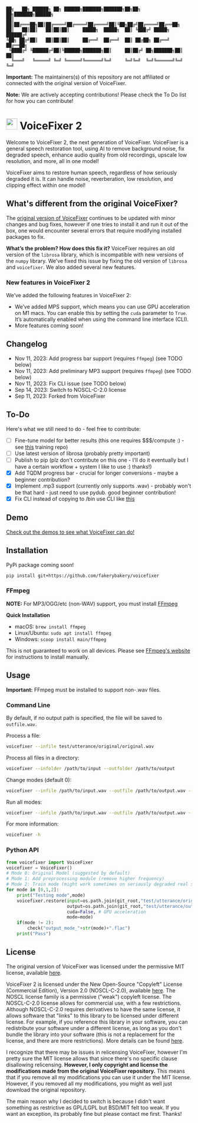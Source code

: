 ```
██╗   ██╗ ██████╗ ██╗ ██████╗███████╗███████╗██╗██╗  ██╗███████╗██████╗ 
██║   ██║██╔═══██╗██║██╔════╝██╔════╝██╔════╝██║╚██╗██╔╝██╔════╝██╔══██╗
██║   ██║██║   ██║██║██║     █████╗  █████╗  ██║ ╚███╔╝ █████╗  ██████╔╝
╚██╗ ██╔╝██║   ██║██║██║     ██╔══╝  ██╔══╝  ██║ ██╔██╗ ██╔══╝  ██╔══██╗
 ╚████╔╝ ╚██████╔╝██║╚██████╗███████╗██║     ██║██╔╝ ██╗███████╗██║  ██║
  ╚═══╝   ╚═════╝ ╚═╝ ╚═════╝╚══════╝╚═╝     ╚═╝╚═╝  ╚═╝╚══════╝╚═╝  ╚═╝
```
**Important:** The maintainers(s) of this repository are not affiliated or connected with the original version of VoiceFixer.

**Note:** We are actively accepting contributions! Please check the To Do list for how you can contribute!

# <img src="https://github.com/fakerybakery/voicefixer/assets/76186054/499b358d-0063-45bc-925b-d4136c05af34" width="30"> VoiceFixer 2

Welcome to VoiceFixer 2, the next generation of VoiceFixer. VoiceFixer is a general speech restoration tool, using AI to remove background noise, fix degraded speech, enhance audio quality from old recordings, upscale low resolution, and more, all in one model!

VoiceFixer aims to restore human speech, regardless of how seriously degraded it is. It can handle noise, reverberation, low resolution, and clipping effect within one model!

## What's different from the original VoiceFixer?

The [original version of VoiceFixer](https://github.com/haoheliu/voicefixer) continues to be updated with minor changes and bug fixes, however if one tries to install it and run it out of the box, one would encounter several errors that require modifying installed packages to fix.

**What’s the problem? How does this fix it?** VoiceFixer requires an old version of the `librosa` library, which is incompatible with new versions of the `numpy` library. We’ve fixed this issue by fixing the old version of `librosa` and `voicefixer`. We also added several new features.

### New features in VoiceFixer 2

We’ve added the following features in VoiceFixer 2:

* We’ve added MPS support, which means you can use GPU acceleration on M1 macs. You can enable this by setting the `cuda` parameter to `True`. It’s automatically enabled when using the command line interface (CLI).
* More features coming soon!

## Changelog

* Nov 11, 2023: Add progress bar support (requires `ffmpeg`) (see TODO below)
* Nov 11, 2023: Add preliminary MP3 support (requires `ffmpeg`) (see TODO below)
* Nov 11, 2023: Fix CLI issue (see TODO below)
* Sep 14, 2023: Switch to NOSCL-C-2.0 license
* Sep 11, 2023: Forked from VoiceFixer

## To-Do

Here's what we still need to do - feel free to contribute:

- [ ] Fine-tune model for better results (this one requires $$$/compute :) - see [this](https://github.com/haoheliu/voicefixer_main) training repo)
- [ ] Use latest version of librosa (probably pretty important)
- [ ] Publish to pip (plz don't contribute on this one - I'll do it eventually but I have a certain workflow + system I like to use :) thanks!)
- [x] Add TQDM progress bar - crucial for longer conversions - maybe a beginner contribution?
- [x] Implement .mp3 support (currently only supports .wav) - probably won't be that hard - just need to use pydub. good beginner contribution!
- [x] Fix CLI instead of copying to /bin use CLI like [this](https://github.com/fakerybakery/simplesplit/blob/main/setup.py)

## Demo

[Check out the demos to see what VoiceFixer can do!](https://haoheliu.github.io/demopage-voicefixer/)

## Installation

PyPi package coming soon!

```bash
pip install git+https://github.com/fakerybakery/voicefixer
```


### FFmpeg

**NOTE:** For MP3/OGG/etc (non-WAV) support, you must install [FFmpeg](https://ffmpeg.org/)

**Quick Installation**

* macOS: `brew install ffmpeg`
* Linux/Ubuntu: `sudo apt install ffmpeg`
* Windows: `scoop install main/ffmpeg`

This is not guaranteed to work on all devices. Please see [FFmpeg's website](https://ffmpeg.org/) for instructions to install manually.

## Usage

**Important:** FFmpeg must be installed to support non-.wav files.

### Command Line

By default, if no output path is specified, the file will be saved to `outfile.wav`.

Process a file:

```bash
voicefixer --infile test/utterance/original/original.wav
```

Process all files in a directory:

```bash
voicefixer --infolder /path/to/input --outfolder /path/to/output
```

Change modes (default 0):

```bash
voicefixer --infile /path/to/input.wav --outfile /path/to/output.wav --mode 1
```

Run all modes:

```bash
voicefixer --infile /path/to/input.wav --outfile /path/to/output.wav --mode all
```

For more information:

```bash
voicefixer -h
```

### Python API

```python
from voicefixer import VoiceFixer
voicefixer = VoiceFixer()
# Mode 0: Original Model (suggested by default)
# Mode 1: Add preprocessing module (remove higher frequency)
# Mode 2: Train mode (might work sometimes on seriously degraded real speech)
for mode in [0,1,2]:
    print("Testing mode",mode)
    voicefixer.restore(input=os.path.join(git_root,"test/utterance/original/original.flac"), # low quality .wav/.flac file
                       output=os.path.join(git_root,"test/utterance/output/output_mode_"+str(mode)+".flac"), # save file path
                       cuda=False, # GPU acceleration
                       mode=mode)
    if(mode != 2):
        check("output_mode_"+str(mode)+".flac")
    print("Pass")
```

## License

The original version of VoiceFixer was licensed under the permissive MIT license, available [here](VOICEFIXER_LIC_MIT).

VoiceFixer 2 is licensed under the New Open-Source "Copyleft" License (Commercial Edition), Version 2.0 (NOSCL-C-2.0), available [here](LICENSE). The NOSCL license family is a permissive ("weak") copyleft license. The NOSCL-C-2.0 license allows for commercial use, with a few restrictions. Although NOSCL-C-2.0 requires derivatives to have the same license, it allows software that "links" to this library to be licensed under different license. For example, if you reference this library in your software, you can redistribute your software under a different license, as long as you don't bundle the library into your software (this is not a replacement for the license, and there are more restrictions). More details can be found [here](LICENSE).

I recognize that there may be issues in relicensing VoiceFixer, however I'm pretty sure the MIT license allows that since there's no specific clause disallowing relicensing. **However, I only copyright and license the modifications made from the original VoiceFixer repository.** This means that if you remove all my modifications you can use it under the MIT license. However, if you removed all my modifications, you might as well just download the original repository.

The main reason why I decided to switch is because I didn't want something as restrictive as GPL/LGPL but BSD/MIT felt too weak. If you want an exception, its probably fine but please contact me first. Thanks!

